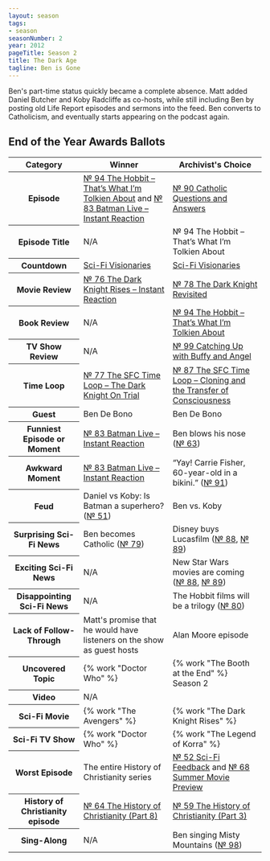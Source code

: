 ```yaml
---
layout: season
tags:
- season
seasonNumber: 2
year: 2012
pageTitle: Season 2
title: The Dark Age
tagline: Ben is Gone
---
```

<div class="columns">
<div class="column is-half">
Ben's part-time status quickly became a complete absence. Matt added Daniel Butcher and Koby Radcliffe as co-hosts, while still including Ben by posting old Life Report episodes and sermons into the feed. Ben converts to Catholicism, and eventually starts appearing on the podcast again.
</div>
</div>

<h2>End of the Year Awards Ballots</h2>
<table class="table is-striped">
    <thead>
        <tr>
            <th>Category</th>
            <th>Winner</th>
            <th>Archivist's Choice</th>
        </tr>
    </thead>
    <tbody>
        <tr>
            <th>Episode</th>
            <td><a href="/episodes/0094-the-hobbit-thats-what-im-tolkien-about/">№ 94 The Hobbit – That’s What I’m Tolkien About</a> and <a href="/episodes/0083-batman-live-instant-reaction/">№ 83 Batman Live – Instant Reaction</a></td>
            <td><a href="/episodes/0090-catholic-questions-and-answers/">№ 90 Catholic Questions and Answers</a></td>
        </tr>
        <tr>
            <th>Episode Title</th>
            <td>N/A</td>
            <td>№ 94 The Hobbit – That’s What I’m Tolkien About</td>
        </tr>
        <tr>
            <th>Countdown</th>
            <td><a href="/episodes/0080-top-5-sci-fi-visionaries/">Sci-Fi Visionaries</a></td>
            <td><a href="/episodes/0080-top-5-sci-fi-visionaries/">Sci-Fi Visionaries</a></td>
        </tr>
        <tr>
            <th>Movie Review</th>
            <td><a href="/episodes/0076-the-dark-knight-rises-instant-reaction/">№ 76 The Dark Knight Rises – Instant Reaction</a></td>
            <td><a href="/episodes/0078-the-dark-knight-revisited/">№ 78 The Dark Knight Revisited</a></td>
        </tr>
        <tr>
            <th>Book Review</th>
            <td>N/A</td>
            <td><a href="/episodes/0094-the-hobbit-thats-what-im-tolkien-about/">№ 94 The Hobbit – That’s What I’m Tolkien About</a></td>
        </tr>
        <tr>
            <th>TV Show Review</th>
            <td>N/A</td>
            <td><a href="/episodes/0099-catching-up-with-buffy-and-angel/">№ 99 Catching Up with Buffy and Angel</a></td>
        </tr>
        <tr>
            <th>Time Loop</th>
            <td><a href="/episodes/0077-the-sfc-time-loop-the-dark-knight-on-trial/">№ 77 The SFC Time Loop – The Dark Knight On Trial</a></td>
            <td><a href="/episodes/0087-the-sfc-time-loop-cloning-and-the-transfer-of-consciousness/">№ 87 The SFC Time Loop – Cloning and the Transfer of Consciousness</a></td>
        </tr>
        <tr>
            <th>Guest</th>
            <td>Ben De Bono</td>
            <td>Ben De Bono</td>
        </tr>
        <tr>
            <th>Funniest Episode or Moment</th>
            <td><a href="/episodes/0083-batman-live-instant-reaction/">№ 83 Batman Live – Instant Reaction</a></td>
            <td>Ben blows his nose (<a href="/episodes/0063-the-history-of-christianity-part-7/">№ 63</a>)</td>
        </tr>
        <tr>
            <th>Awkward Moment</th>
            <td><a href="/episodes/0083-batman-live-instant-reaction/">№ 83 Batman Live – Instant Reaction</a></td>
            <td><q class="koby inline">Yay! Carrie Fisher, 60-year-old in a bikini.</q> (<a href="/episodes/0091-calling-all-podcasters-and-other-announcements/">№ 91</a>)</td>
        </tr>
        <tr>
            <th>Feud</th>
            <td>Daniel vs Koby: Is Batman a superhero? (<a href="/episodes/0051-superhero-talk/">№ 51</a>)</td>
            <td>Ben vs. Koby</td>
        </tr>
        <tr>
            <th>Surprising Sci-Fi News</th>
            <td>Ben becomes Catholic (<a href="">№ 79</a>)</td>
            <td>Disney buys Lucasfilm (<a href="/episodes/0088-darth-mickey-disney-buys-lucasfilm/">№ 88</a>, <a href="/episodes/0089-darth-mickey-disney-buys-lucasfilm/">№ 89</a>)</td>
        </tr>
        <tr>
            <th>Exciting Sci-Fi News</th>
            <td>N/A</td>
            <td>New Star Wars movies are coming (<a href="/episodes/0088-darth-mickey-disney-buys-lucasfilm/">№ 88</a>, <a href="/episodes/0089-darth-mickey-disney-buys-lucasfilm/">№ 89</a>)</td>
        </tr>
        <tr>
            <th>Disappointing Sci-Fi News</th>
            <td>N/A</td>
            <td>The Hobbit films will be a trilogy (<a href="/episodes/0080-top-5-sci-fi-visionaries/">№ 80</a>)</td>
        </tr>
        <tr>
            <th>Lack of Follow-Through</th>
            <td>Matt's promise that he would have listeners on the show as guest hosts</td>
            <td>Alan Moore episode</td>
        </tr>
        <tr>
            <th>Uncovered Topic</th>
            <td>{% work "Doctor Who" %}</td>
            <td>{% work "The Booth at the End" %} Season 2</td>
        </tr>
        <tr>
            <th>Video</th>
            <td>N/A</td>
            <td></td>
        </tr>
        <tr>
            <th>Sci-Fi Movie</th>
            <td>{% work "The Avengers" %}</td>
            <td>{% work "The Dark Knight Rises" %}</td>
        </tr>
        <tr>
            <th>Sci-Fi TV Show</th>
            <td>{% work "Doctor Who" %}</td>
            <td>{% work "The Legend of Korra" %}</td>
        </tr>
        <tr>
            <th>Worst Episode</th>
            <td>The entire History of Christianity series</td>
            <td><a href="/episodes/0052-sci-fi-feedback/">№ 52 Sci-Fi Feedback</a> and <a href="/episodes/0068-summer-movie-preview/">№ 68 Summer Movie Preview</a></td>
        </tr>
        <!-- special for this year -->
        <tr>
            <th>History of Christianity episode</th>
            <td><a href="/episodes/0064-the-history-of-christianity-part-8/">№ 64 The History of Christianity (Part 8)</a></td>
            <td><a href="/episodes/0059-the-history-of-christianity-part-3/">№ 59 The History of Christianity (Part 3)</a></td>
        </tr>
        <tr>
            <th>Sing-Along</th>
            <td>N/A</td>
            <td>Ben singing Misty Mountains (<a href="/episodes/0098-tolkien-about-the-hobbit-movie/">№ 98</a>)</td>
        </tr>
    </tbody>
</table>